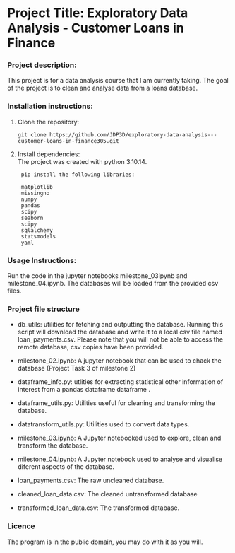 # Project Title: Exploratory Data Analysis - Customer Loans in Finance
### Project description:  
This project is for a data analysis course that I am currently taking. The goal of the project is to clean and analyse data from a loans database.
### Installation instructions: 
1. Clone the repository: 

       git clone https://github.com/JDP3D/exploratory-data-analysis---customer-loans-in-finance305.git

2. Install dependencies:  
The project was created with python 3.10.14.

        pip install the following libraries:
        
        matplotlib 
        missingno
        numpy
        pandas
        scipy
        seaborn
        scipy
        sqlalchemy
        statsmodels
        yaml



### Usage Instructions:  
Run the code in the jupyter notebooks milestone_03ipynb and milestone_04.ipynb. The databases will be loaded from the provided csv files. 

### Project file structure
- db_utils: utilities for fetching and outputting the database. Running this script will download the database and write it to a local csv file named loan_payments.csv. Please note that you will not be able to access the remote database, csv copies have been provided.
  
- milestone_02.ipynb: A jupyter notebook that can be used to chack the database (Project Task 3 of milestone 2)

- dataframe_info.py: utlities for extracting statistical other information of interest from a pandas dataframe dataframe .

- dataframe_utils.py: Utilities useful for cleaning and transforming the database.

- datatransform_utils.py: Utilities used to convert data types.

- milestone_03.ipynb: A Jupyter notebooked used to explore, clean and transform the database.

- milestone_04.ipynb: A Jupyter notebook used to analyse and visualise diferent aspects of the database.

- loan_payments.csv: The raw uncleaned database.

- cleaned_loan_data.csv: The cleaned untransformed database

- transformed_loan_data.csv: The transformed database.


### Licence  

The program is in the public domain, you may do with it as you will.